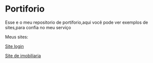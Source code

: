 # Portiforio
 Esse e o meu repositorio de portiforio,aqui você pode ver exemplos de sites,para confia no meu serviço

 Meus sites:

 <a href="Tela de login 2.0/home.html">Site login</a>

 
<a href="Vendedor de casa/Home.html">Site de imobiliaria</a>